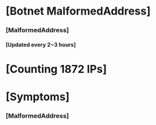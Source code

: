# [Botnet MalformedAddress]
### [MalformedAddress]
#### [Updated every 2~3 hours]

# [Counting 1872 IPs]

# [Symptoms] 
###   [MalformedAddress]
